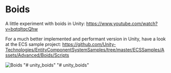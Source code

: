 # Boids

A little experiment with boids in Unity:
https://www.youtube.com/watch?v=bqtqltqcQhw

For a much better implemented and performant version in Unity, have a look at the ECS sample project:
https://github.com/Unity-Technologies/EntityComponentSystemSamples/tree/master/ECSSamples/Assets/Advanced/Boids/Scripts

![Boids](https://i.imgur.com/Q1E488u.png)
"# unity_boids" 
"# unity_boids" 
